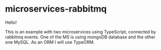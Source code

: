 # microservices-rabbitmq

Hello! 

This is an example with two microservices using TypeScript, connected by rabbitmq events.
One of the MS is using mongoDB database and the other one MySQL. 
As an ORM I will use TypeORM.
